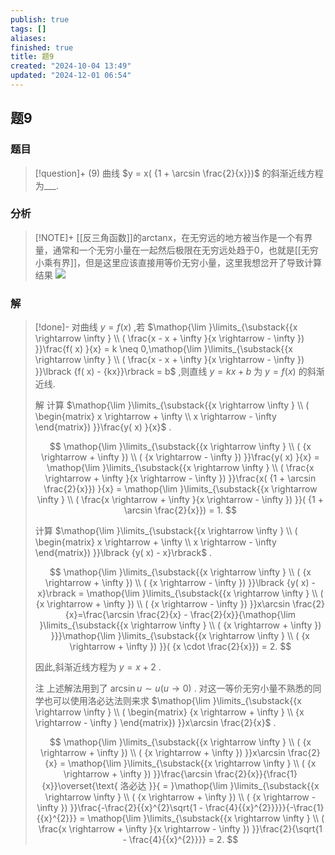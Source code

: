 ```yaml
---
publish: true
tags: []
aliases: 
finished: true
title: 题9
created: "2024-10-04 13:49"
updated: "2024-12-01 06:54"
---
```

## 题9
### 题目
> [!question]+
> (9) 曲线 $y = x( {1 + \arcsin \frac{2}{x}})$ 的斜渐近线方程为___.
### 分析
> [!NOTE]+
> [[反三角函数]]的arctanx，在无穷远的地方被当作是一个有界量，通常和一个无穷小量在一起然后极限在无穷远处趋于0，也就是[[无穷小乘有界]]，但是这里应该直接用等价无穷小量，这里我想岔开了导致计算结果
> ![](https://img.hwenyi.live/202411301345010.webp)
### 解
> [!done]-
> 对曲线 $y = f( x)$ ,若 $\mathop{\lim }\limits_{\substack{{x \rightarrow \infty } \\ ( \frac{x - x + \infty }{x \rightarrow - \infty }) }}\frac{f( x) }{x} = k \neq 0,\mathop{\lim }\limits_{\substack{{x \rightarrow \infty } \\ ( \frac{x - x + \infty }{x \rightarrow - \infty }) }}\lbrack {f( x) - {kx}}\rbrack = b$ ,则直线 $y = {kx} + b$ 为 $y = f( x)$ 的斜渐近线.
> 
> 解 计算 $\mathop{\lim }\limits_{\substack{{x \rightarrow \infty } \\ ( \begin{matrix} x \rightarrow + \infty \\ x \rightarrow - \infty \end{matrix}) }}\frac{y( x) }{x}$ .
> 
> $$
> \mathop{\lim }\limits_{\substack{{x \rightarrow \infty } \\ ( {x \rightarrow + \infty }) \\ ( {x \rightarrow - \infty }) }}\frac{y( x) }{x} = \mathop{\lim }\limits_{\substack{{x \rightarrow \infty } \\ ( \frac{x \rightarrow + \infty }{x \rightarrow - \infty }) }}\frac{x( {1 + \arcsin \frac{2}{x}}) }{x} = \mathop{\lim }\limits_{\substack{{x \rightarrow \infty } \\ ( \frac{x \rightarrow + \infty }{x \rightarrow - \infty }) }}( {1 + \arcsin \frac{2}{x}}) = 1.
> $$
> 
> 计算 $\mathop{\lim }\limits_{\substack{{x \rightarrow \infty } \\ ( \begin{matrix} x \rightarrow + \infty \\ x \rightarrow - \infty \end{matrix}) }}\lbrack {y( x) - x}\rbrack$ .
> 
> $$
> \mathop{\lim }\limits_{\substack{{x \rightarrow \infty } \\ ( {x \rightarrow + \infty }) \\ ( {x \rightarrow - \infty }) }}\lbrack {y( x) - x}\rbrack = \mathop{\lim }\limits_{\substack{{x \rightarrow \infty } \\ ( {x \rightarrow + \infty }) \\ ( {x \rightarrow - \infty }) }}x\arcsin \frac{2}{x}=\frac{\arcsin \frac{2}{x} - \frac{2}{x}}{\mathop{\lim }\limits_{\substack{{x \rightarrow \infty } \\ ( {x \rightarrow + \infty }) }}}\mathop{\lim }\limits_{\substack{{x \rightarrow \infty } \\ ( {x \rightarrow + \infty }) }}( {x \cdot \frac{2}{x}}) = 2.
> $$
> 
> 因此,斜渐近线方程为 $y = x + 2$ .
> 
> 注 上述解法用到了 $\arcsin u \sim u( {u \rightarrow 0})$ . 对这一等价无穷小量不熟悉的同学也可以使用洛必达法则来求 $\mathop{\lim }\limits_{\substack{{x \rightarrow \infty } \\ ( \begin{matrix} {x \rightarrow + \infty } \\ {x \rightarrow - \infty } \end{matrix}) }}x\arcsin \frac{2}{x}$ .
> 
> $$
> \mathop{\lim }\limits_{\substack{{x \rightarrow \infty } \\ ( {x \rightarrow + \infty }) \\ ( {x \rightarrow + \infty }) }}x\arcsin \frac{2}{x} = \mathop{\lim }\limits_{\substack{{x \rightarrow \infty } \\ ( {x \rightarrow + \infty }) }}\frac{\arcsin \frac{2}{x}}{\frac{1}{x}}\overset{\text{ 洛必达 }}{ = }\mathop{\lim }\limits_{\substack{{x \rightarrow \infty } \\ ( {x \rightarrow + \infty }) \\ ( {x \rightarrow - \infty }) }}\frac{-\frac{2}{{x}^{2}\sqrt{1 - \frac{4}{{x}^{2}}}}}{-\frac{1}{{x}^{2}}} = \mathop{\lim }\limits_{\substack{{x \rightarrow \infty } \\ ( \frac{x \rightarrow + \infty }{x \rightarrow - \infty }) }}\frac{2}{\sqrt{1 - \frac{4}{{x}^{2}}}} = 2.
> $$